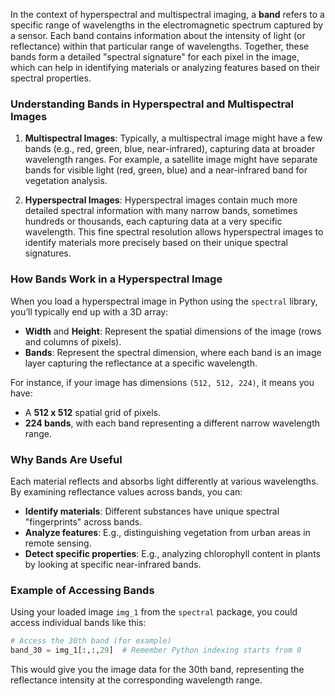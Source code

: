 In the context of hyperspectral and multispectral imaging, a **band** refers to a specific range of wavelengths in the electromagnetic spectrum captured by a sensor. Each band contains information about the intensity of light (or reflectance) within that particular range of wavelengths. Together, these bands form a detailed "spectral signature" for each pixel in the image, which can help in identifying materials or analyzing features based on their spectral properties.

### Understanding Bands in Hyperspectral and Multispectral Images

1. **Multispectral Images**: Typically, a multispectral image might have a few bands (e.g., red, green, blue, near-infrared), capturing data at broader wavelength ranges. For example, a satellite image might have separate bands for visible light (red, green, blue) and a near-infrared band for vegetation analysis.

2. **Hyperspectral Images**: Hyperspectral images contain much more detailed spectral information with many narrow bands, sometimes hundreds or thousands, each capturing data at a very specific wavelength. This fine spectral resolution allows hyperspectral images to identify materials more precisely based on their unique spectral signatures.

### How Bands Work in a Hyperspectral Image

When you load a hyperspectral image in Python using the `spectral` library, you’ll typically end up with a 3D array:

- **Width** and **Height**: Represent the spatial dimensions of the image (rows and columns of pixels).
- **Bands**: Represent the spectral dimension, where each band is an image layer capturing the reflectance at a specific wavelength.

For instance, if your image has dimensions `(512, 512, 224)`, it means you have:

- A **512 x 512** spatial grid of pixels.
- **224 bands**, with each band representing a different narrow wavelength range.

### Why Bands Are Useful

Each material reflects and absorbs light differently at various wavelengths. By examining reflectance values across bands, you can:

- **Identify materials**: Different substances have unique spectral "fingerprints" across bands.
- **Analyze features**: E.g., distinguishing vegetation from urban areas in remote sensing.
- **Detect specific properties**: E.g., analyzing chlorophyll content in plants by looking at specific near-infrared bands.

### Example of Accessing Bands

Using your loaded image `img_1` from the `spectral` package, you could access individual bands like this:

```python
# Access the 30th band (for example)
band_30 = img_1[:,:,29]  # Remember Python indexing starts from 0
```

This would give you the image data for the 30th band, representing the reflectance intensity at the corresponding wavelength range.

